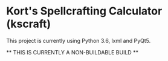# Kort's Spellcrafting Calculator (kscraft)

This project is currently using Python 3.6, lxml and PyQt5.

** THIS IS CURRENTLY A NON-BUILDABLE BUILD **
